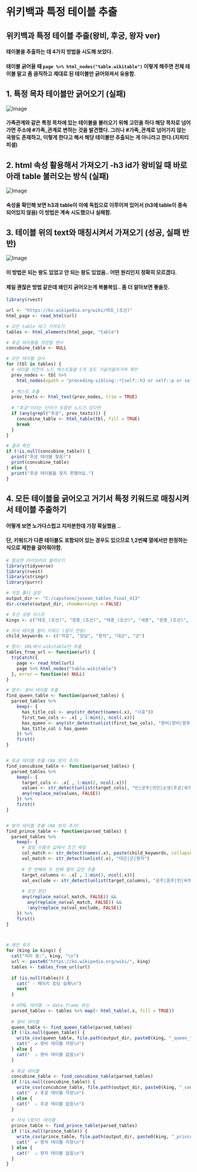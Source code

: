 # 위키백과 특정 테이블 추출
## 위키백과 특정 테이블 추출(왕비, 후궁, 왕자 ver)

#### 테이블을 추출하는 데 4가지 방법을 시도해 보았다.
#### 테이블 긁어올 때 `page %>% html_nodes("table.wikitable")` 이렇게 해주면 전체 테이블 말고 좀 큼직하고 제대로 된 테이블만 긁어와져서 유용함.

## 1. 특정 목차 테이블만 긁어오기 (실패)

![Image](/assets/images/1.png)

#### 가족관계와 같은 특정 목차에 있는 테이블을 불러오기 위해 고민을 하다 해당 목차로 넘어가면 주소에 #가족_관계로 변하는 것을 발견했다. 그러나 #가족_관계로 넘어가지 않는 국왕도 존재하고, 이렇게 한다고 해서 해당 테이블만 추출되는 게 아니라고 한다.(지피티 피셜)


## 2.  html 속성 활용해서 가져오기 -h3 id가 왕비일 때 바로 아래 table 불러오는 방식 (실패)

![Image](/assets/images/2.png)

#### 속성을 확인해 보면 h3과 table이 아예 독립으로 이루어져 있어서 (h3에 table이 종속되어있지 않음) 이 방법은 계속 시도했으나 실패함. 


## 3. 테이블 위의 text와 매칭시켜서 가져오기 (성공, 실패 반반)

![Image](/assets/images/3.png)

#### 이 방법은 되는 왕도 있었고 안 되는 왕도 있었음.. 어떤 원리인지 정확히 모르겠다.
#### 제일 괜찮은 방법 같은데 왜인지 긁어오는게 복불복임.. 좀 더 알아보면 좋을듯. 

```r
library(rvest)

url <- "https://ko.wikipedia.org/wiki/태조_(조선)"
html_page <- read_html(url)

# 모든 table 태그 가져오기
tables <- html_elements(html_page, "table")

# 후궁 테이블을 저장할 변수
concubine_table <- NULL

# 모든 테이블 검사
for (tbl in tables) {
  # 테이블 이전의 노드 텍스트들을 5개 정도 거슬러올라가며 확인
  prev_nodes <- tbl %>%
    html_nodes(xpath = "preceding-sibling::*[self::h3 or self::p or self::div][position() <= 5]")
  
  # 텍스트 추출
  prev_texts <- html_text(prev_nodes, trim = TRUE)
  
  # "후궁"이라는 단어가 포함된 노드가 있다면
  if (any(grepl("후궁", prev_texts))) {
    concubine_table <- html_table(tbl, fill = TRUE)
    break
  }
}

# 결과 확인
if (!is.null(concubine_table)) {
  print("후궁 테이블 찾음!")
  print(concubine_table)
} else {
  print("후궁 테이블을 찾지 못했어요.")
}
```

## 4. 모든 테이블을 긁어오고 거기서 특정 키워드로 매칭시켜서 테이블 추출하기
#### 어떻게 보면 노가다스럽고 지저분한데 가장 확실했음 .. 
#### 단, 키워드가 다른 테이블도 포함되어 있는 경우도 있으므로 1,2번째 열에서만 한정하는 식으로 제한을 걸어줘야함.

```r
# 필요한 라이브러리 불러오기
library(tidyverse)
library(rvest)
library(stringr)
library(purrr)

# 저장 폴더 설정
output_dir <- "C:/capstone/joseon_tables_final_413"
dir.create(output_dir, showWarnings = FALSE)

# 조선 국왕 리스트
kings <- c("태조_(조선)", "정종_(조선)", "태종_(조선)", "세종", "문종_(조선)", "단종_(조선)", "세조_(조선)", "예종_(조선)", "성종_(조선)")

# 자식 테이블 필터 키워드 (왕자 전용)
child_keywords <- c("작호", "장남", "왕자", "대군", "군")

# 함수: URL에서 wikitable만 추출
tables_from_url <- function(url) {
  tryCatch({
    page <- read_html(url)
    page %>% html_nodes("table.wikitable")
  }, error = function(e) NULL)
}

# 함수: 왕비 테이블 추출
find_queen_table <- function(parsed_tables) {
  parsed_tables %>%
    keep(~ {
      has_title_col <- any(str_detect(names(.x), "시호"))
      first_two_cols <- .x[ , 1:min(2, ncol(.x))]
      has_queen <- any(str_detect(unlist(first_two_cols), "왕비|정비|왕후"))
      has_title_col & has_queen
    }) %>%
    first()
}


# 후궁 테이블 추출 (NA 방지 추가)
find_concubine_table <- function(parsed_tables) {
  parsed_tables %>%
    keep(~ {
      target_cols <- .x[ , 1:min(2, ncol(.x))]
      values <- str_detect(unlist(target_cols), "빈|궁주|귀인|소생|후궁|숙의")
      any(replace_na(values, FALSE))
    }) %>%
    first()
}


# 왕자 테이블 추출 (NA 방지 추가)
find_prince_table <- function(parsed_tables) {
  parsed_tables %>%
    keep(~ {
      # 컬럼 이름과 값에서 조건 매칭
      col_match <- str_detect(names(.x), paste(child_keywords, collapse = "|"))
      val_match <- str_detect(unlist(.x), "대군|군|왕자")
      
      # 첫 번째와 두 번째 열의 값만 추출
      target_columns <- .x[ , 1:min(2, ncol(.x))]
      val_exclude <- str_detect(unlist(target_columns), "공주|옹주|빈|숙의|왕후|후궁|왕비")
      
      # 조건 판단
      any(replace_na(col_match, FALSE)) &&
        any(replace_na(val_match, FALSE)) &&
        !any(replace_na(val_exclude, FALSE))
    }) %>%
    first()
}



# 메인 루프
for (king in kings) {
  cat("처리 중:", king, "\n")
  url <- paste0("https://ko.wikipedia.org/wiki/", king)
  tables <- tables_from_url(url)
  
  if (is.null(tables)) {
    cat(" - 페이지 로딩 실패\n")
    next
  }
  
  # HTML 테이블 -> data.frame 파싱
  parsed_tables <- tables %>% map(~ html_table(.x, fill = TRUE))
  
  # 왕비 테이블
  queen_table <- find_queen_table(parsed_tables)
  if (!is.null(queen_table)) {
    write_csv(queen_table, file.path(output_dir, paste0(king, "_queen_table.csv")))
    cat("  ✔️ 왕비 테이블 저장\n")
  } else {
    cat("  ⚠️ 왕비 테이블 없음\n")
  }
  
  # 후궁 테이블
  concubine_table <- find_concubine_table(parsed_tables)
  if (!is.null(concubine_table)) {
    write_csv(concubine_table, file.path(output_dir, paste0(king, "_concubine_table.csv")))
    cat("  ✔️ 후궁 테이블 저장\n")
  } else {
    cat("  ⚠️ 후궁 테이블 없음\n")
  }
  
  # 자식 (왕자) 테이블
  prince_table <- find_prince_table(parsed_tables)
  if (!is.null(prince_table)) {
    write_csv(prince_table, file.path(output_dir, paste0(king, "_prince_table.csv")))
    cat("  ✔️ 왕자 테이블 저장\n")
  } else {
    cat("  ⚠️ 왕자 테이블 없음\n")
  }
}
```



